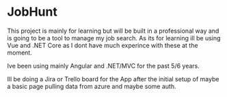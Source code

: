 # JobHunt

This project is mainly for learning but will be built in a professional way and is going to be a tool to manage my job search.
As its for learning ill be using Vue and .NET Core as I dont have much experince with these at the moment.

Ive been using mainly Angular and .NET/MVC for the past 5/6 years.

Ill be doing a Jira or Trello board for the App after the initial setup of maybe a basic page pulling data from azure and maybe some auth.
